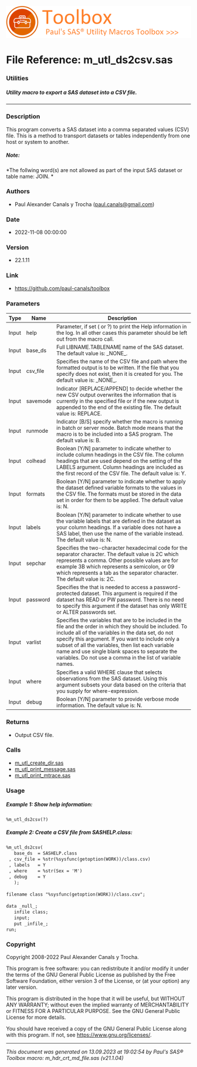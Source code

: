 ![../../misc/images/doc_header.png](../../misc/images/doc_header.png)
# 
# File Reference: m_utl_ds2csv.sas

### Utilities

##### Utility macro to export a SAS dataset into a CSV file.

***

### Description
This program converts a SAS dataset into a comma separated values (CSV) file. This is a method to transport datasets or tables independently from one host or system to another.

##### *Note:*
*The follwing word(s) are not allowed as part of the input SAS dataset or table name: JOIN.
*

### Authors
* Paul Alexander Canals y Trocha (paul.canals@gmail.com)

### Date
* 2022-11-08 00:00:00

### Version
* 22.1.11

### Link
* https://github.com/paul-canals/toolbox

### Parameters
| Type | Name | Description |
| ---- | ---- | ----------- |
| Input | help | Parameter, if set ( or ?) to print the Help information in the log. In all other cases this parameter should be left out from the macro call. |
| Input | base_ds | Full LIBNAME.TABLENAME name of the SAS dataset. The default value is: \_NONE\_. |
| Input | csv_file | Specifies the name of the CSV file and path where the formatted output is to be written. If the file that you specify does not exist, then it is created for you. The default value is: \_NONE\_. |
| Input | savemode | Indicator [REPLACE/APPEND] to decide whether the new CSV output overwrites the information that is currently in the specified file or if the new output is appended to the end of the existing file. The default value is: REPLACE. |
| Input | runmode | Indicator [B/S] specify whether the macro is running in batch or server mode. Batch mode means that the macro is to be included into a SAS program. The default value is: B. |
| Input | colhead | Boolean [Y/N] parameter to indicate whether to include column headings in the CSV file. The column headings that are used depend on the setting of the LABELS argument. Column headings are included as the first record of the CSV file. The default value is: Y. |
| Input | formats | Boolean [Y/N] parameter to indicate whether to apply the dataset defined variable formats to the values in the CSV file. The formats must be stored in the data set in order for them to be applied. The default value is: N. |
| Input | labels | Boolean [Y/N] parameter to indicate whether to use the variable labels that are defined in the dataset as your column headings. If a variable does not have a SAS label, then use the name of the variable instead. The default value is: N. |
| Input | sepchar | Specifies the two-character hexadecimal code for the separator character. The default value is 2C which represents a comma. Other possible values are for example 3B which represents a semicolon, or 09 which represents a tab as the separator character. The default value is: 2C. |
| Input | password | Specifies the that is needed to access a password-protected dataset. This argument is required if the dataset has READ or PW password. There is no need to specify this argument if the dataset has only WRITE or ALTER passwords set. |
| Input | varlist | Specifies the variables that are to be included in the file and the order in which they should be included. To include all of the variables in the data set, do not specify this argument. If you want to include only a subset of all the variables, then list each variable name and use single blank spaces to separate the variables. Do not use a comma in the list of variable names. |
| Input | where | Specifies a valid WHERE clause that selects observations from the SAS dataset. Using this argument subsets your data based on the criteria that you supply for where-expression. |
| Input | debug | Boolean [Y/N] parameter to provide verbose mode information. The default value is: N. |

### Returns
* Output CSV file.

### Calls
* [m_utl_create_dir.sas](m_utl_create_dir.md)
* [m_utl_print_message.sas](m_utl_print_message.md)
* [m_utl_print_mtrace.sas](m_utl_print_mtrace.md)

### Usage

##### Example 1: Show help information:
```sas
%m_utl_ds2csv(?)
```

##### Example 2: Create a CSV file from SASHELP.class:
```sas
%m_utl_ds2csv(
   base_ds  = SASHELP.class
 , csv_file = %str(%sysfunc(getoption(WORK))/class.csv)
 , labels   = Y
 , where    = %str(Sex = 'M')
 , debug    = Y
   );

filename class "%sysfunc(getoption(WORK))/class.csv";

data _null_;
   infile class;
   input;
   put _infile_;
run;
```

### Copyright
Copyright 2008-2022 Paul Alexander Canals y Trocha. 
 
This program is free software: you can redistribute it and/or modify 
it under the terms of the GNU General Public License as published by 
the Free Software Foundation, either version 3 of the License, or 
(at your option) any later version. 
 
This program is distributed in the hope that it will be useful, 
but WITHOUT ANY WARRANTY; without even the implied warranty of 
MERCHANTABILITY or FITNESS FOR A PARTICULAR PURPOSE. See the 
GNU General Public License for more details. 
 
You should have received a copy of the GNU General Public License 
along with this program. If not, see <https://www.gnu.org/licenses/>. 


***
*This document was generated on 13.09.2023 at 19:02:54  by Paul's SAS&reg; Toolbox macro: m_hdr_crt_md_file.sas (v21.1.04)*
